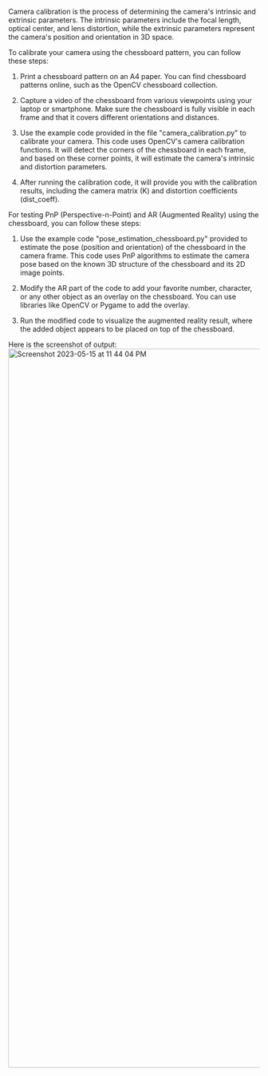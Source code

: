 Camera calibration is the process of determining the camera's intrinsic and extrinsic parameters. The intrinsic parameters include the focal length, optical center, and lens distortion, while the extrinsic parameters represent the camera's position and orientation in 3D space.

To calibrate your camera using the chessboard pattern, you can follow these steps:

1. Print a chessboard pattern on an A4 paper. You can find chessboard patterns online, such as the OpenCV chessboard collection.

2. Capture a video of the chessboard from various viewpoints using your laptop or smartphone. Make sure the chessboard is fully visible in each frame and that it covers different orientations and distances.

3. Use the example code provided in the file "camera_calibration.py" to calibrate your camera. This code uses OpenCV's camera calibration functions. It will detect the corners of the chessboard in each frame, and based on these corner points, it will estimate the camera's intrinsic and distortion parameters.

4. After running the calibration code, it will provide you with the calibration results, including the camera matrix (K) and distortion coefficients (dist_coeff).

For testing PnP (Perspective-n-Point) and AR (Augmented Reality) using the chessboard, you can follow these steps:

1. Use the example code "pose_estimation_chessboard.py" provided to estimate the pose (position and orientation) of the chessboard in the camera frame. This code uses PnP algorithms to estimate the camera pose based on the known 3D structure of the chessboard and its 2D image points.

2. Modify the AR part of the code to add your favorite number, character, or any other object as an overlay on the chessboard. You can use libraries like OpenCV or Pygame to add the overlay.

3. Run the modified code to visualize the augmented reality result, where the added object appears to be placed on top of the chessboard.

Here is the screenshot of output:
<img width="1440" alt="Screenshot 2023-05-15 at 11 44 04 PM" src="https://github.com/neostar08/Python/assets/119280926/b0c69441-3d6d-4d1a-bc97-ed4976bf2635">
